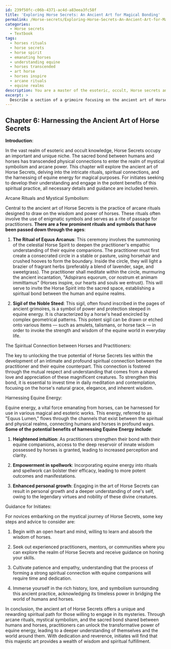 ```yaml
---
id: 239f50fc-c06b-4371-ac4d-a83eea3fc58f
title: 'Exploring Horse Secrets: An Ancient Art for Magical Bonding'
permalink: /Horse-secrets/Exploring-Horse-Secrets-An-Ancient-Art-for-Magical-Bonding/
categories:
  - Horse secrets
  - Textbook
tags:
  - horses rituals
  - horse secrets
  - horse spirit
  - emanating horses
  - understanding equine
  - horses transcended
  - art horse
  - horses inspire
  - arcane rituals
  - equine realms
description: You are a master of the esoteric, occult, Horse secrets and education, you have written many textbooks on the subject in ways that provide students with rich and deep understanding of the subject. You are being asked to write textbook-like sections on a topic and you do it with full context, explainability, and reliability in accuracy to the true facts of the topic at hand, in a textbook style that a student would easily be able to learn from, in a rich, engaging, and contextual way. Always include relevant context (such as formulas and history), related concepts, and in a way that someone can gain deep insights from.
excerpt: > 
  Describe a section of a grimoire focusing on the ancient art of Horse Secrets, including details about arcane rituals, mystical symbolism, and the spiritual connections between horses and practitioners. Provide insights on harnessing equine energy for magical and esoteric purposes, as well as guidance for initiates seeking to deepen their understanding of this sacred bond and its potential benefits.
---
```

## Chapter 6: Harnessing the Ancient Art of Horse Secrets

**Introduction**:

In the vast realm of esoteric and occult knowledge, Horse Secrets occupy an important and unique niche. The sacred bond between humans and horses has transcended physical connections to enter the realm of mystical symbolism and arcane power. This chapter will explore the ancient art of Horse Secrets, delving into the intricate rituals, spiritual connections, and the harnessing of equine energy for magical purposes. For initiates seeking to develop their understanding and engage in the potent benefits of this spiritual practice, all necessary details and guidance are included herein.

Arcane Rituals and Mystical Symbolism:

Central to the ancient art of Horse Secrets is the practice of arcane rituals designed to draw on the wisdom and power of horses. These rituals often involve the use of enigmatic symbols and serves as a rite of passage for practitioners. **There are a few prominent rituals and symbols that have been passed down through the ages**:

1. **The Ritual of Equus Arcanus**: This ceremony involves the summoning of the celestial Horse Spirit to deepen the practitioner's empathic understanding of their equine companions. The practitioner must first create a consecrated circle in a stable or pasture, using horsehair and crushed hooves to form the boundary. Inside the circle, they will light a brazier of fragrant herbs (preferably a blend of lavender, sage, and sweetgrass). The practitioner shall meditate within the circle, murmuring the ancient incantation, "Adspirans equorum, cor nostrum et animam immittamus" (Horses inspire, our hearts and souls we entrust). This will serve to invite the Horse Spirit into the sacred space, establishing a spiritual bond between the human and equine realms.

2. **Sigil of the Noble Steed**: This sigil, often found inscribed in the pages of ancient grimoires, is a symbol of power and protection steeped in equine energy. It is characterized by a horse's head encircled by complex geometrical patterns. This potent sigil can be drawn or etched onto various items — such as amulets, talismans, or horse tack — in order to invoke the strength and wisdom of the equine world in everyday life.

The Spiritual Connection between Horses and Practitioners:

The key to unlocking the true potential of Horse Secrets lies within the development of an intimate and profound spiritual connection between the practitioner and their equine counterpart. This connection is fostered through the mutual respect and understanding that comes from a shared love and appreciation of these magnificent creatures. To strengthen this bond, it is essential to invest time in daily meditation and contemplation, focusing on the horse's natural grace, elegance, and inherent wisdom.

Harnessing Equine Energy:

Equine energy, a vital force emanating from horses, can be harnessed for use in various magical and esoteric works. This energy, referred to as "Equus Lumen," flows through the channels that exist between the spiritual and physical realms, connecting humans and horses in profound ways. **Some of the potential benefits of harnessing Equine Energy include**:

1. **Heightened intuition**: As practitioners strengthen their bond with their equine companions, access to the deep reservoir of innate wisdom possessed by horses is granted, leading to increased perception and clarity.

2. **Empowerment in spellwork**: Incorporating equine energy into rituals and spellwork can bolster their efficacy, leading to more potent outcomes and manifestations.

3. **Enhanced personal growth**: Engaging in the art of Horse Secrets can result in personal growth and a deeper understanding of one's self, owing to the legendary virtues and nobility of these divine creatures.

Guidance for Initiates:

For novices embarking on the mystical journey of Horse Secrets, some key steps and advice to consider are:

1. Begin with an open heart and mind, willing to learn and absorb the wisdom of horses.

2. Seek out experienced practitioners, mentors, or communities where you can explore the realm of Horse Secrets and receive guidance on honing your skills.

3. Cultivate patience and empathy, understanding that the process of forming a strong spiritual connection with equine companions will require time and dedication.

4. Immerse yourself in the rich history, lore, and symbolism surrounding this ancient practice, acknowledging its timeless power in bridging the world of humans and horses.

In conclusion, the ancient art of Horse Secrets offers a unique and rewarding spiritual path for those willing to engage in its mysteries. Through arcane rituals, mystical symbolism, and the sacred bond shared between humans and horses, practitioners can unlock the transformative power of equine energy, leading to a deeper understanding of themselves and the world around them. With dedication and reverence, initiates will find that this majestic art provides a wealth of wisdom and spiritual fulfillment.
